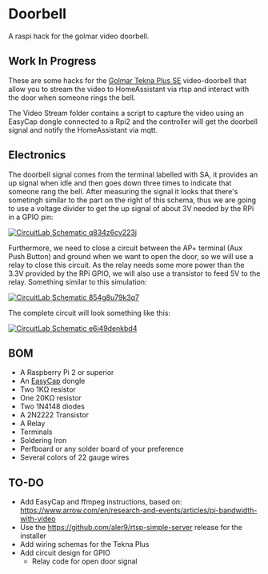 # Doorbell

A raspi hack for the golmar video doorbell.

Work In Progress
---

These are some hacks for the [Golmar Tekna Plus SE][teknaplusse] video-doorbell that allow you to stream the video to HomeAssistant via rtsp and interact with the door when someone rings the bell.

The Video Stream folder contains a script to capture the video using an EasyCap dongle connected to a Rpi2 and the controller will get the doorbell signal and notify the HomeAssistant via mqtt.

Electronics
---

The doorbell signal comes from the terminal labelled with SA, it provides an up signal when idle and then goes down three times to indicate that someone rang the bell. After measuring the signal it looks that there's sometingh similar to the part on the right of this schema, thus we are going to use a voltage divider to get the up signal of about 3V needed by the RPi in a GPIO pin:

[![CircuitLab Schematic q834z6cv223j](https://www.circuitlab.com/circuit/q834z6cv223j/screenshot/540x405/)](https://www.circuitlab.com/circuit/q834z6cv223j/golmar-aux-bell-gpio-simulator/)

Furthermore, we need to close a circuit between the AP+ terminal (Aux Push Button) and ground when we want to open the door, so we will use a relay to close this circuit. As the relay needs some more power than the 3.3V provided by the RPi GPIO, we will also use a transistor to feed 5V to the relay. Something similar to this simulation:

[![CircuitLab Schematic 854g8u79k3q7](https://www.circuitlab.com/circuit/854g8u79k3q7/screenshot/540x405/)](https://www.circuitlab.com/circuit/854g8u79k3q7/rpi-relay/)

The complete circuit will look something like this:

[![CircuitLab Schematic e6j49denkbd4](https://www.circuitlab.com/circuit/e6j49denkbd4/screenshot/540x405/)](https://www.circuitlab.com/circuit/e6j49denkbd4/video-doorbell-circuit/)

BOM
---

 * A Raspberry Pi 2 or superior
 * An [EasyCap](https://linuxtv.org/wiki/index.php/Easycap) dongle
 * Two 1K&Omega; resistor
 * One 20K&Omega; resistor
 * Two 1N4148 diodes
 * A 2N2222 Transistor
 * A Relay
 * Terminals
 * Soldering Iron
 * Perfboard or any solder board of your preference
 * Several colors of 22 gauge wires


TO-DO
---

* Add EasyCap and ffmpeg instructions, based on: https://www.arrow.com/en/research-and-events/articles/pi-bandwidth-with-video
* Use the https://github.com/aler9/rtsp-simple-server release for the installer
* Add wiring schemas for the Tekna Plus
* Add circuit design for GPIO
  * Relay code for open door signal




[teknaplusse]: https://www.golmar.es/productos/monitor-color-con-pantalla-de-3,5-tekna-plus-se

